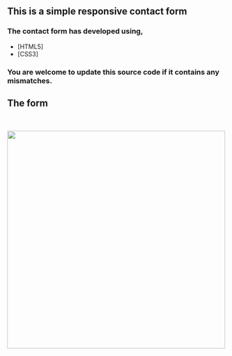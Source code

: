 ## This is a simple responsive contact form

### The contact form has developed using,
* [HTML5]
* [CSS3]

### You are welcome to update this source code if it contains any mismatches. 

## The form 
<br><br>
<img src="img/form.png" width="500">